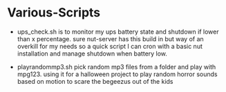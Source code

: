# Various-Scripts

- ups_check.sh is to monitor my ups battery state and shutdown if lower than x percentage. sure nut-server has this build in but way of an overkill for my needs so a quick script I can cron with a basic nut installation and manage shutdown when battery low.

- playrandommp3.sh pick random mp3 files from a folder and play with mpg123. using it for a halloween project to play random horror sounds based on motion to scare the begeezus out of the kids
